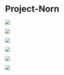 # Project-Norn

![](https://img.shields.io/github/workflow/status/Project-Norn/eir/Rust?label=eir&style=for-the-badge)

![](https://img.shields.io/github/workflow/status/Project-Norn/herja/Rust?label=herja&style=for-the-badge)

![](https://img.shields.io/github/workflow/status/Project-Norn/rota/Rust?label=rota&style=for-the-badge)

![](https://img.shields.io/github/workflow/status/Project-Norn/sigrun/Rust?label=sigrun&style=for-the-badge)

![](https://img.shields.io/github/workflow/status/Project-Norn/x86asm/Rust?label=x86asm&style=for-the-badge)

![](https://img.shields.io/github/workflow/status/Project-Norn/elfen/Rust?label=elfen&style=for-the-badge)
